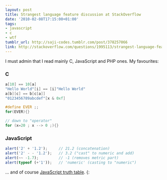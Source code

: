 ```yaml
---
layout: post
title: Strangest language feature discussion at Stack­Overflow
date: '2010-02-08T17:15:00+01:00'
tags:
- javascript
- c
- wtf
tumblr_url: http://saji-codes.tumblr.com/post/378257066
link: http://stackoverflow.com/questions/1995113/strangest-language-feature/2001861
---
```

I must admin that I read mainly C, JavaScript and PHP ones. My favourites:

### C

```c
a[10] == 10[a]
"Hello World"[i] == [i]"Hello World"
a[b][c] == b[c[a]]
"0123456789abcdef"[x & 0xf]
```

```c
#define EVER ;;
for(EVER){}
```

```c
// down to "operator"
for (x=20 ; x --> 0 ;){}
```

### JavaScript

```js
alert('2' + '1.2');     // 21.2 (concatenation)
alert('2' - - '1.2');   // 3.2 ("cast" to numeric and add)
alert(~~ -1.7);	        // -1 (removes metric part)
alert(typeof (+'1'));   // 'numeric' (casting to "numeric")
```

… and of course [JavaScript truth table]. {:



[JavaScript truth table]: http://stackoverflow.com/a/1998224/146399
